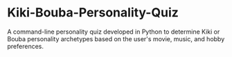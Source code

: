 # Kiki-Bouba-Personality-Quiz
A command-line personality quiz developed in Python to determine Kiki or Bouba personality archetypes based on the user's movie, music, and hobby preferences.
